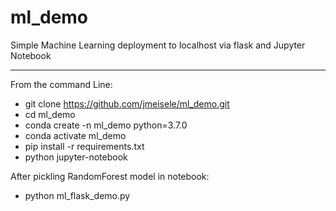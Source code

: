 # ml_demo
Simple Machine Learning deployment to localhost via flask and Jupyter Notebook

--------------------------------------
From the command Line:
- git clone https://github.com/jmeisele/ml_demo.git
- cd ml_demo
- conda create -n ml_demo python=3.7.0
- conda activate ml_demo
- pip install -r requirements.txt
- python jupyter-notebook

After pickling RandomForest model in notebook:
- python ml_flask_demo.py
